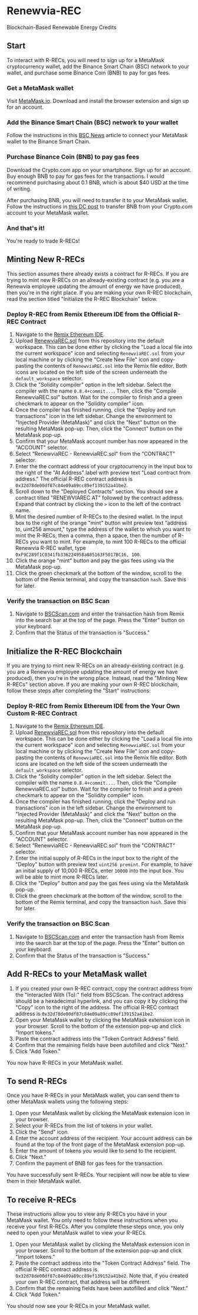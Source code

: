 # Renewvia-REC
Blockchain-Based Renewable Energy Credits

## Start
To interact with R-RECs, you will need to sign up for a MetaMask cryptocurrency wallet, add the Binance Smart Chain (BSC) network to your wallet, and purchase some Binance Coin (BNB) to pay for gas fees.

### Get a MetaMask wallet
Visit [MetaMask.io](https://metamask.io/). Download and install the browser extension and sign up for an account.

### Add the Binance Smart Chain (BSC) network to your wallet
Follow the instructions in this [BSC News](https://www.bsc.news/post/connecting-metamask-wallet-to-the-binance-smart-chain) article to connect your MetaMask wallet to the Binance Smart Chain.

### Purchase Binance Coin (BNB) to pay gas fees
Download the Crypto.com app on your smartphone. Sign up for an account. Buy enough BNB to pay for gas fees for the transactions. I would recommend purchasing about 0.1 BNB, which is about $40 USD at the time of writing.

After purchasing BNB, you will need to transfer it to your MetaMask wallet. Follow the instructions in [this DC post](https://decentralizedcreator.com/transfer-crypto-from-crypto-com-to-metamask/) to transfer BNB from your Crypto.com account to your MetaMask wallet.

### And that's it!
You're ready to trade R-RECs!

## Minting New R-RECs
This section assumes there already exists a contract for R-RECs. If you are trying to mint new R-RECs on an already-existing contract (e.g. you are a Renewvia employee updating the amount of energy we have produced), then you're in the right place. If you are making your own R-REC blockchain, read the section titled "Initialize the R-REC Blockchain" below.

### Deploy R-REC from Remix Ethereum IDE from the Official R-REC Contract
1. Navigate to the [Remix Ethereum IDE](https://remix.ethereum.org/).
2. Upload [RenewviaREC.sol](https://github.com/Renewvia-Energy/Renewvia-REC/blob/main/RenewviaREC.sol) from this repository into the default workspace. This can be done either by clicking the "Load a local file into the current workspace" icon and selecting `RenewviaREC.sol` from your local machine or by clicking the "Create New File" icon and copy-pasting the contents of `RenewviaREC.sol` into the Remix file editor. Both icons are located on the left side of the screen underneath the `default_workspace` selector.
4. Click the "Solidity compiler" option in the left sidebar. Select the compiler with the name `0.8.4+commit...`. Then, click the "Compile RenewviaREC.sol" button. Wait for the compiler to finish and a green checkmark to appear on the "Solidity compiler" icon.
5. Once the compiler has finished running, click the "Deploy and run transactions" icon in the left sidebar. Change the environment to "Injected Provider (MetaMask)" and click the "Next" button on the resulting MetaMask pop-up. Then, click the "Connect" button on the MetaMask pop-up.
6. Confirm that your MetaMask account number has now appeared in the "ACCOUNT" selector.
7. Select "RenewviaREC - RenewviaREC.sol" from the "CONTRACT" selector.
8. Enter the the contract address of your cryptocurrency in the input box to the right of the "At Address" label with preview text "Load contract from address." The official R-REC contract address is `0x32d78de00df87c84e09a89cc89ef139152a41be2`.
9. Scroll down to the "Deployed Contracts" section. You should see a contract titled "RENEWVIAREC AT" followed by the contract address. Expand that contract by clicking the `>` icon to the left of the contract name.
10. Mint the desired number of R-RECs to the desired wallet. In the input box to the right of the orange "mint" button wiht preview text "address to, uint256 amount," type the address of the wallet to which you want to mint the R-RECs, then a comma, then a space, then the number of R-RECs you want to mint. For example, to mint 100 R-RECs to the official Renewvia R-REC wallet, type `0xF9C289f1C0341fb336224958a885163F5017BC16, 100`.
11. Click the orange "mint" button and pay the gas fees using via the MetaMask pop-up.
12. Click the green checkmark at the bottom of the window, scroll to the bottom of the Remix terminal, and copy the transaction `hash`. Save this for later.

### Verify the transaction on BSC Scan
1. Navigate to [BSCScan.com](https://bscscan.com/) and enter the transaction hash from Remix into the search bar at the top of the page. Press the "Enter" button on your keyboard.
2. Confirm that the Status of the transaction is "Success."

## Initialize the R-REC Blockchain
If you are trying to mint new R-RECs on an already-existing contract (e.g. you are a Renewvia employee updating the amount of energy we have produced), then you're in the wrong place. Instead, read the "Minting New R-RECs" section above. If you are making your own R-REC blockchain, follow these steps after completing the "Start" instructions:

### Deploy R-REC from Remix Ethereum IDE from the Your Own Custom R-REC Contract
1. Navigate to the [Remix Ethereum IDE](https://remix.ethereum.org/).
2. Upload [RenewviaREC.sol](https://github.com/Renewvia-Energy/Renewvia-REC/blob/main/RenewviaREC.sol) from this repository into the default workspace. This can be done either by clicking the "Load a local file into the current workspace" icon and selecting `RenewviaREC.sol` from your local machine or by clicking the "Create New File" icon and copy-pasting the contents of `RenewviaREC.sol` into the Remix file editor. Both icons are located on the left side of the screen underneath the `default_workspace` selector.
4. Click the "Solidity compiler" option in the left sidebar. Select the compiler with the name `0.8.4+commit...`. Then, click the "Compile RenewviaREC.sol" button. Wait for the compiler to finish and a green checkmark to appear on the "Solidity compiler" icon.
5. Once the compiler has finished running, click the "Deploy and run transactions" icon in the left sidebar. Change the environment to "Injected Provider (MetaMask)" and click the "Next" button on the resulting MetaMask pop-up. Then, click the "Connect" button on the MetaMask pop-up.
6. Confirm that your MetaMask account number has now appeared in the "ACCOUNT" selector.
7. Select "RenewviaREC - RenewviaREC.sol" from the "CONTRACT" selector.
8. Enter the initial supply of R-RECs in the input box to the right of the "Deploy" button with preview text `uint256 premint`. For example, to have an initial supply of 10,000 R-RECs, enter `10000` into the input box. You will be able to mint more R-RECs later.
9. Click the "Deploy" button and pay the gas fees using via the MetaMask pop-up.
10. Click the green checkmark at the bottom of the window, scroll to the bottom of the Remix terminal, and copy the transaction `hash`. Save this for later.

### Verify the transaction on BSC Scan
1. Navigate to [BSCScan.com](https://bscscan.com/) and enter the transaction hash from Remix into the search bar at the top of the page. Press the "Enter" button on your keyboard.
2. Confirm that the Status of the transaction is "Success."

## Add R-RECs to your MetaMask wallet
1. If you created your own R-REC contract, copy the contract address from the "Interacted With (To):" field from BSCScan. The contract address should be a hexadecimal hyperlink, and you can copy it by clicking the "Copy" icon to the right of the address. The official R-REC contract address is `0x32d78de00df87c84e09a89cc89ef139152a41be2`.
2. Open your MetaMask wallet by clicking the MetaMask extension icon in your browser. Scroll to the bottom of the extension pop-up and click "Import tokens."
3. Paste the contract address into the "Token Contract Address" field.
4. Confirm that the remaining fields have been autofilled and click "Next."
5. Click "Add Token."

You now have R-RECs in your MetaMask wallet.

## To send R-RECs
Once you have R-RECs in your MetaMask wallet, you can send them to other MetaMask wallets using the following steps:
1. Open your MetaMask wallet by clicking the MetaMask extension icon in your browser.
2. Select your R-RECs from the list of tokens in your wallet.
3. Click the "Send" icon.
4. Enter the account address of the recipient. Your account address can be found at the top of the front page of the MetaMask extension pop-up.
5. Enter the amount of tokens you would like to send to the recipient.
6. Click "Next."
7. Confirm the payment of BNB for gas fees for the transaction.

You have successfully sent R-RECs. Your recipient will now be able to view them in their MetaMask wallet.

## To receive R-RECs
These instructions allow you to view any R-RECs you have in your MetaMask wallet. You only need to follow these instructions when you receive your first R-RECs. After you complete these steps once, you only need to open your MetaMask wallet to view your R-RECs.

1. Open your MetaMask wallet by clicking the MetaMask extension icon in your browser. Scroll to the bottom of the extension pop-up and click "Import tokens."
2. Paste the contract address into the "Token Contract Address" field. The official R-REC contract address is `0x32d78de00df87c84e09a89cc89ef139152a41be2`. Note that, if you created your own R-REC contract, that address will be different.
3. Confirm that the remaining fields have been autofilled and click "Next."
4. Click "Add Token."

You should now see your R-RECs in your MetaMask wallet.